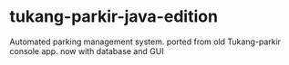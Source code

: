 # tukang-parkir-java-edition
Automated parking management system. ported from old Tukang-parkir console app. now with database and GUI
